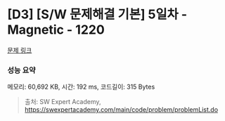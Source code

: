 # [D3] [S/W 문제해결 기본] 5일차 - Magnetic - 1220 

[문제 링크](https://swexpertacademy.com/main/code/problem/problemDetail.do?contestProbId=AV14hwZqABsCFAYD) 

### 성능 요약

메모리: 60,692 KB, 시간: 192 ms, 코드길이: 315 Bytes



> 출처: SW Expert Academy, https://swexpertacademy.com/main/code/problem/problemList.do